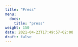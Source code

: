 ```yaml
---
title: "Press"
menu:
  docs:
    title: "press"
weight: 150
date: 2021-04-23T17:49:57+02:00
draft: false
---
```


